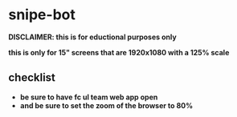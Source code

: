 # snipe-bot

<b>DISCLAIMER: <b>this is for eductional purposes only

<b>this is only for 15" screens that are 1920x1080 with a 125% scale<b>

## checklist
- be sure to have fc ul team web app open
- and be sure to set the zoom of the browser to 80% 
